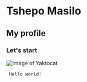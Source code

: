 # Tshepo Masilo

## My profile

### Let's start

![Image of Yaktocat](https://octodex.github.com/images/yaktocat.png)

``` javascript
 Hello world!
```
